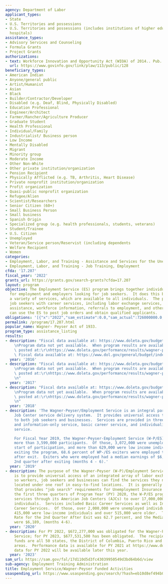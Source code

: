 ```yaml
---
agency: Department of Labor
applicant_types:
- State
- U.S. Territories and possessions
- U.S. Territories and possessions (includes institutions of higher education and
  hospitals)
assistance_types:
- Advisory Services and Counseling
- Formula Grants
- Project Grants
authorizations:
- text: Workforce Innovation and Opportunity Act (WIOA) of 2014.. Pub. L. 113, 128.
  url: https://www.govinfo.gov/link/plaw/113/public/128
beneficiary_types:
- American Indian
- Anyone/general public
- Artist/Humanist
- Asian
- Black
- Builder/Contractor/Developer
- Disabled (e.g. Deaf, Blind, Physically Disabled)
- Education Professional
- Engineer/Architect
- Farmer/Rancher/Agriculture Producer
- Graduate Student
- Health Professional
- Individual/Family
- Industrialist/ Business person
- Low Income
- Mentally Disabled
- Migrant
- Minority group
- Moderate Income
- Other Non-White
- Other private institution/organization
- Pension Recipient
- Physically Afflicted (e.g. TB, Arthritis, Heart Disease)
- Private nonprofit institution/organization
- Profit organization
- Quasi-public nonprofit organization
- Refugee/Alien
- Scientist/Researchers
- Senior Citizen (60+)
- Small Business Person
- Small business
- Spanish Origin
- Specialized group (e.g. health professionals, students, veterans)
- Student/Trainee
- U.S. Citizen
- Unemployed
- Veteran/Service person/Reservist (including dependents
- Welfare Recipient
- Women
categories:
- Employment, Labor, and Training - Assistance and Services for the Unemployed
- Employment, Labor, and Training - Job Training, Employment
cfda: '17.207'
fiscal_year: '2022'
grants_url: https://grants.gov/search-grants?cfda=17.207
layout: program
objective: The Employment Service (ES) program brings together individuals looking
  for employment and employers looking for job seekers.  It does this by providing
  a variety of services, which are available to all individuals.  The program provides
  job seekers with career services, including labor exchange services, job search
  assistance, workforce information, referrals to employment, and other assistance.  Employers
  can use the ES to post job orders and obtain qualified applicants.
obligations: '[{"x":"2022","sam_estimate":0.0,"sam_actual":726000000.0,"usa_spending_actual":721940498.98},{"x":"2023","sam_estimate":731000000.0,"sam_actual":0.0,"usa_spending_actual":729587069.71},{"x":"2024","sam_estimate":731000000.0,"sam_actual":0.0,"usa_spending_actual":722900871.98}]'
permalink: /program/17.207.html
popular_name: Wagner- Peyser Act of 1933.
program_type: assistance_listing
results:
- description: "Fiscal data available at: https://www.doleta.gov/budget/16bud.cfm\r\
    \nProgram data not yet available.  When program results are available, they are\
    \ posted at:\r\nhttps://www.doleta.gov/performance/results/wagner-peyser_act.cfm\
    \ Fiscal data available at: https://www.dol.gov/general/budget/index-2016"
  year: '2016'
- description: "Fiscal data available at: https://www.doleta.gov/budget/17bud.cfm\r\
    \nProgram data not yet available.  When program results are available, they are\
    \ posted at:\r\nhttps://www.doleta.gov/performance/results/wagner-peyser_act.cfm\r\
    \n"
  year: '2017'
- description: "Fiscal data available at: https://www.doleta.gov/budget/18bud.cfm\r\
    \nProgram data not yet available.  When program results are available, they are\
    \ posted at:\r\nhttps://www.doleta.gov/performance/results/wagner-peyser_act.cfm\r\
    \n"
  year: '2018'
- description: 'The Wagner-Peyser/Employment Service is an integral part of the American
    Job Center service delivery system.  It provides universal access to its services
    to both job seekers and businesses.  Services are provided in three modes: self
    and information-only service, basic career service, and individualized career
    service.

    For Fiscal Year 2019, the Wagner-Peyser-Employment Service (W-P/ES)program served
    more than 3,599,000 participants.  Of those, 3,072,000 were unemployed at the
    start of participation, and more than 629,000 were low income individuals.  After
    exiting the program, 68.6 percent of WP-/ES exiters were employed two quarters
    after exit.  Exiters who were employed had a median earnings of $6,519 in the
    2nd quarter after exiting (months 4 - 6).'
  year: '2019'
- description: The purpose of the Wagner-Peyser (W-P)/Employment Service (ES) program
    is to provide universal access of an integrated array of labor exchange services
    so workers, job seekers and businesses can find the services they need conveniently
    located under one roof in easy-to-find locations.  It is generally the program
    that provides "job search" requirements for Unemployment Insurance claimants.  For
    the first three quarters of Program Year (PY) 2020, the W-P/ES program provided
    services through its American Job Centers (AJCs) to over 17,000,000 reportable
    individuals.  Services included Basic Career Services as well as Individualized
    Career Services.  Of those, over 2,000,000 were unemployed individuals.  Over
    415,000 were low-income individuals and over 515,000 were older.  The Employment
    Rate for the 2nd Quarter After Exit was 62.7 percent, and the Median Earnings
    were $6,189, (months 4-6).
  year: '2020'
- description: For PY 2022, $672,277,000 was obligated for the Wagner-Peyser Act Employment
    Service; for PY 2023, $677,531,500 has been obligated.  The recipients of these
    funds are all 50 states, the District of Columbia, Puerto Rico and the outlying
    areas.  Performance data is available for PY 2021 at https://www.dol.gov/agencies/eta/performance/wioa-performance.  Performance
    data for PY 2022 will be available later this year.
  year: '2023'
sam_url: https://sam.gov/fal/17d110d5d3fc43039950549d3bd64b6d/view
sub-agency: Employment Training Administration
title: Employment Service/Wagner-Peyser Funded Activities
usaspending_url: https://www.usaspending.gov/search/?hash=eb10d8ef494b050a91df3bf88dfb8c46
---
```

